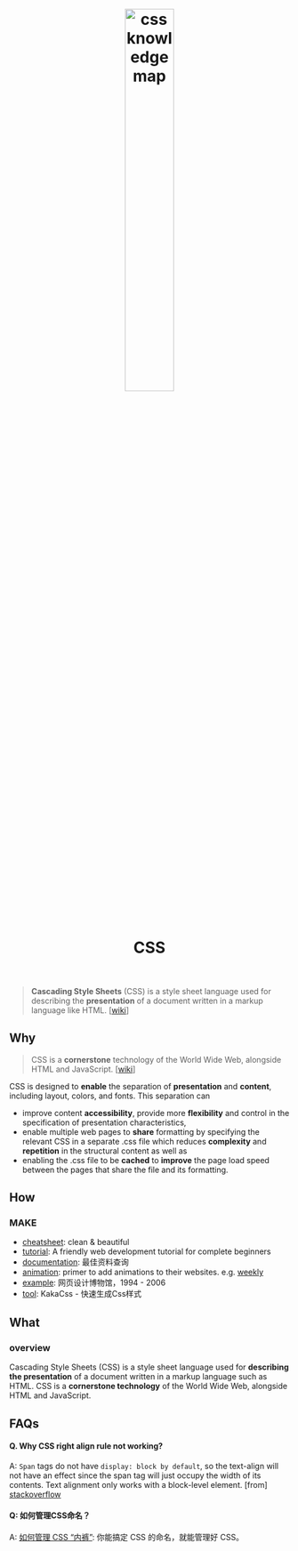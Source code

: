 <h1 align="center">
<br>
	<a href="https://en.wikibooks.org/wiki/Cascading_Style_Sheets">
  <img src="https://i.imgur.com/AVLcKcM.png" alt="css knowledge map" width=42%">
  </a>
  <br><br>
CSS
  <br><br>
</h1>



> **Cascading Style Sheets** (CSS) is a style sheet language used for describing the **presentation** of a document written in a markup language like HTML. [[wiki](https://www.wikiwand.com/en/CSS)]


## Why

> CSS is a **cornerstone** technology of the World Wide Web, alongside HTML and JavaScript. [[wiki](https://www.wikiwand.com/en/CSS)]

CSS is designed to **enable** the separation of **presentation** and **content**, including layout, colors, and fonts. This separation can 

* improve content **accessibility**, provide more **flexibility** and control in the specification of presentation characteristics, 
* enable multiple web pages to **share** formatting by specifying the relevant CSS in a separate .css file which reduces **complexity** and **repetition** in the structural content as well as 
* enabling the .css file to be **cached** to **improve** the page load speed between the pages that share the file and its formatting.


## How 

### MAKE

* [cheatsheet](https://devhints.io/css): clean & beautiful
* [tutorial](https://www.internetingishard.com/html-and-css/): A friendly web development tutorial for complete beginners
* [documentation](https://developer.mozilla.org/en-US/docs/Web/CSS): 最佳资料查询
* [animation](https://cssanimation.rocks/): primer to add animations to their websites. e.g. [weekly](http://weekly.cssanimation.rocks/)
* [example](https://www.webdesignmuseum.org/): 网页设计博物馆，1994 - 2006
* [tool](https://renzhezhilu.github.io/kakaCss/): KakaCss - 快速生成Css样式

## What

### overview

Cascading Style Sheets (CSS) is a style sheet language used for **describing the presentation** of a document written in a markup language such as HTML. CSS is a **cornerstone technology** of the World Wide Web, alongside HTML and JavaScript.


## FAQs 

#### Q. Why CSS **right** align rule not working?

A: `Span` tags do not have `display: block by default`, so the text-align will not have an effect since the span tag will just occupy the width of its contents. Text alignment only works with a block-level element. [from] [stackoverflow](https://stackoverflow.com/questions/17367121/css-right-align-rule-not-working)

#### Q: 如何管理CSS命名？

A: [如何管理 CSS “内裤”](https://juejin.im/post/5ba862d9f265da0ae472868a): 你能搞定 CSS 的命名，就能管理好 CSS。

